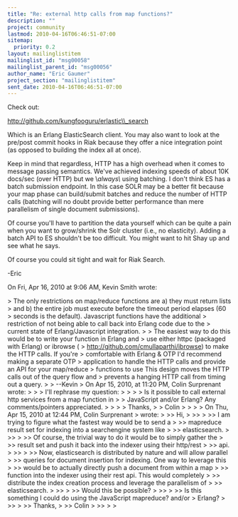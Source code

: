 ```yaml
---
title: "Re: external http calls from map functions?"
description: ""
project: community
lastmod: 2010-04-16T06:46:51-07:00
sitemap:
  priority: 0.2
layout: mailinglistitem
mailinglist_id: "msg00058"
mailinglist_parent_id: "msg00056"
author_name: "Eric Gaumer"
project_section: "mailinglistitem"
sent_date: 2010-04-16T06:46:51-07:00
---
```



Check out:

http://github.com/kungfooguru/erlastic\\_search

Which is an Erlang ElasticSearch client. You may also want to look at the
pre/post commit hooks in Riak because they offer a nice integration point
(as opposed to building the index all at once).

Keep in mind that regardless, HTTP has a high overhead when it comes to
message passing semantics. We've achieved indexing speeds of about 10K
docs/sec (over HTTP) but we \\*always\\* using batching. I don't think ES has a
batch submission endpoint. In this case SOLR may be a better fit because
your map phase can build/submit batches and reduce the number of HTTP calls
(batching will no doubt provide better performance than mere parallelism of
single document submissions).

Of course you'll have to partition the data yourself which can be quite a
pain when you want to grow/shrink the Solr cluster (i.e., no elasticity).
Adding a batch API to ES shouldn't be too difficult. You might want to hit
Shay up and see what he says.

Of course you could sit tight and wait for Riak Search.

-Eric


On Fri, Apr 16, 2010 at 9:06 AM, Kevin Smith  wrote:

&gt; The only restrictions on map/reduce functions are a) they must return lists
&gt; and b) the entire job must execute before the timeout period elapses (60
&gt; seconds is the default). Javascript functions have the additional
&gt; restriction of not being able to call back into Erlang code due to the
&gt; current state of Erlang/Javascript integration.
&gt;
&gt; The easiest way to do this would be to write your function in Erlang and
&gt; use either httpc (packaged with Erlang) or ibrowse (
&gt; http://github.com/cmullaparthi/ibrowse) to make the HTTP calls. If you're
&gt; comfortable with Erlang & OTP I'd recommend making a separate OTP
&gt; application to handle the HTTP calls and provide an API for your map/reduce
&gt; functions to use This design moves the HTTP calls out of the query flow and
&gt; prevents a hanging HTTP call from timing out a query.
&gt;
&gt; --Kevin
&gt; On Apr 15, 2010, at 11:20 PM, Colin Surprenant wrote:
&gt;
&gt; &gt; I'll rephrase my question:
&gt; &gt;
&gt; &gt; Is it possible to call external http services from a map function in
&gt; &gt; JavaScript and/or Erlang? Any comments/pointers appreciated.
&gt; &gt;
&gt; &gt; Thanks,
&gt; &gt; Colin
&gt; &gt;
&gt; &gt; On Thu, Apr 15, 2010 at 12:44 PM, Colin Surprenant 
&gt; wrote:
&gt; &gt;&gt; Hi,
&gt; &gt;&gt;
&gt; &gt;&gt; I am trying to figure what the fastest way would be to send a
&gt; &gt;&gt; mapreduce result set for indexing into a searchengine system like
&gt; &gt;&gt; elasticsearch.
&gt; &gt;&gt;
&gt; &gt;&gt; Of course, the trivial way to do it would be to simply gather the
&gt; &gt;&gt; result set and push it back into the indexer using their http/rest
&gt; &gt;&gt; api.
&gt; &gt;&gt;
&gt; &gt;&gt; Now, elasticsearch is distributed by nature and will allow parallel
&gt; &gt;&gt; queries for document insertion for indexing. One way to leverage this
&gt; &gt;&gt; would be to actually directly push a document from within a map
&gt; &gt;&gt; function into the indexer using their rest api. This would completely
&gt; &gt;&gt; distribute the index creation process and leverage the parallelism of
&gt; &gt;&gt; elasticsearch.
&gt; &gt;&gt;
&gt; &gt;&gt; Would this be possible?
&gt; &gt;&gt;
&gt; &gt;&gt; Is this something I could do using the JavaScript mapreduce? and/or
&gt; Erlang?
&gt; &gt;&gt;
&gt; &gt;&gt; Thanks,
&gt; &gt;&gt; Colin
&gt; &gt;&gt;
&gt; &gt;

